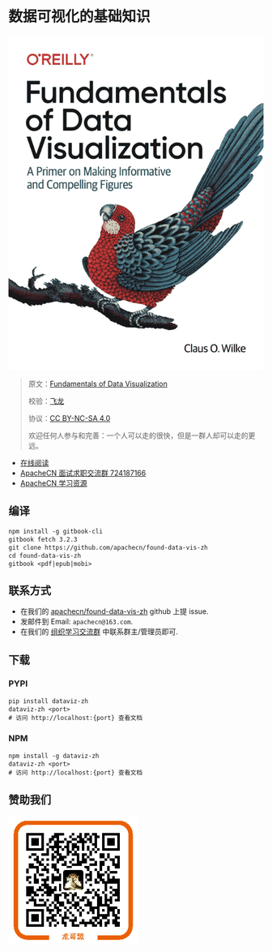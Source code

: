 # 数据可视化的基础知识

![](cover.jpg)

> 原文：[Fundamentals of Data Visualization](https://serialmentor.com/dataviz/)
> 
> 校验：[飞龙](https://github.com/wizardforcel)
> 
> 协议：[CC BY-NC-SA 4.0](http://creativecommons.org/licenses/by-nc-sa/4.0/)
> 
> 欢迎任何人参与和完善：一个人可以走的很快，但是一群人却可以走的更远。

* [在线阅读](https://dataviz.apachecn.org)
* [ApacheCN 面试求职交流群 724187166](https://jq.qq.com/?_wv=1027&k=54ujcL3)
* [ApacheCN 学习资源](http://www.apachecn.org/)

## 编译

```
npm install -g gitbook-cli
gitbook fetch 3.2.3
git clone https://github.com/apachecn/found-data-vis-zh
cd found-data-vis-zh
gitbook <pdf|epub|mobi>
```

## 联系方式

*   在我们的 [apachecn/found-data-vis-zh](https://github.com/apachecn/found-data-vis-zh) github 上提 issue.
*   发邮件到 Email: `apachecn@163.com`.
*   在我们的 [组织学习交流群](http://www.apachecn.org/organization/348.html) 中联系群主/管理员即可.

## 下载

### PYPI

```
pip install dataviz-zh
dataviz-zh <port>
# 访问 http://localhost:{port} 查看文档
```

### NPM

```
npm install -g dataviz-zh
dataviz-zh <port>
# 访问 http://localhost:{port} 查看文档
```

## 赞助我们

![](docs/img/qr_alipay.png)
